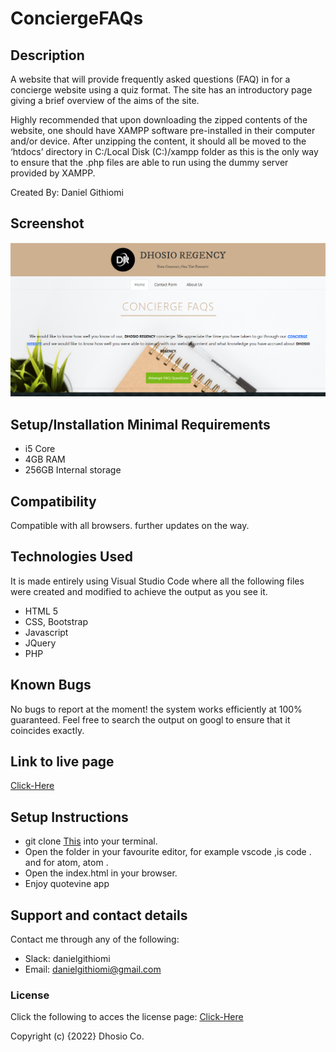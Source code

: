 # ConciergeFAQs

## Description

A website that will provide frequently asked questions (FAQ) in for a concierge website using a quiz format. The site has an introductory page giving a brief overview of the aims of the site.

Highly recommended that upon downloading the zipped contents of the website, one should have XAMPP software pre-installed in their computer and/or device. After unzipping the content, it should all be moved to the ‘htdocs’ directory in C:/Local Disk (C:)/xampp folder as this is the only way to ensure that the .php files are able to run using the dummy server provided by XAMPP.

Created By: Daniel Githiomi

## Screenshot

  ![SCREENSHOT](Images/LandingPage.png)

## Setup/Installation Minimal Requirements
* i5 Core
* 4GB RAM
* 256GB Internal storage 

## Compatibility

  Compatible with all browsers.
  further updates on the way. 

## Technologies Used

It is made entirely using Visual Studio Code where all the following files were created and modified to achieve the output as you see it.
* HTML 5
* CSS, Bootstrap
* Javascript
* JQuery
* PHP

## Known Bugs
No bugs to report at the moment! the system works efficiently at 100% guaranteed. Feel free to search the output on googl to ensure that it coincides exactly.

## Link to live page
[Click-Here](https://dhosio.github.io/ConciergeFAQs/)

## Setup Instructions
* git clone [This](https://dhosio.github.io/ConciergeFAQs/) into your terminal.  
* Open the folder in your favourite editor, for example vscode ,is code . and for atom, atom . 
* Open the index.html in your browser.
* Enjoy quotevine app


## Support and contact details
Contact me through any of the following:
* Slack: danielgithiomi
* Email: danielgithiomi@gmail.com


### License
Click the following to acces the license page: [Click-Here](https://github.com/githiomi/license/blob/master/LICENSE)

Copyright (c) {2022} Dhosio Co.
